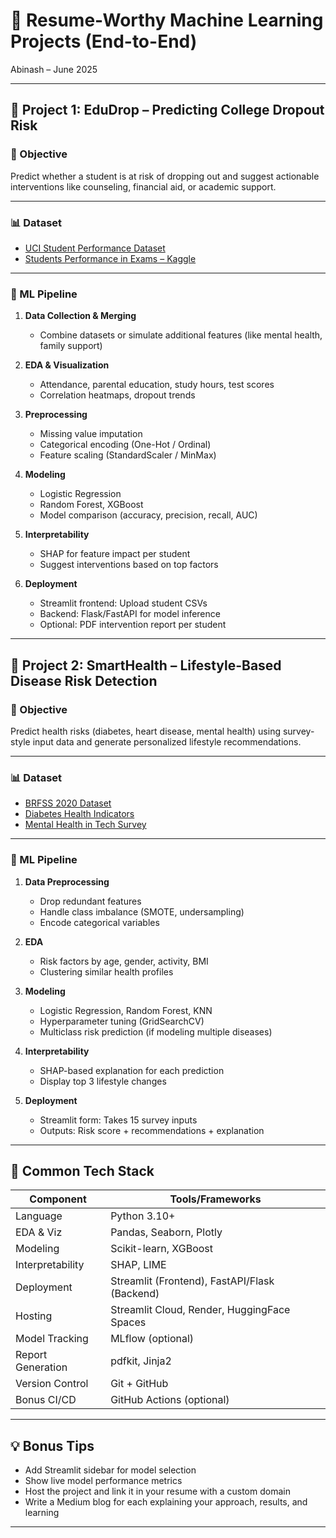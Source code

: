 # 🚀 Resume-Worthy Machine Learning Projects (End-to-End)

Abinash – June 2025

---

## 📌 Project 1: **EduDrop – Predicting College Dropout Risk**

### 🎯 Objective
Predict whether a student is at risk of dropping out and suggest actionable interventions like counseling, financial aid, or academic support.

---

### 📊 Dataset
- [UCI Student Performance Dataset](https://archive.ics.uci.edu/ml/datasets/student+performance)
- [Students Performance in Exams – Kaggle](https://www.kaggle.com/spscientist/students-performance-in-exams)


---

### 🔨 ML Pipeline

1. **Data Collection & Merging**
   - Combine datasets or simulate additional features (like mental health, family support)

2. **EDA & Visualization**
   - Attendance, parental education, study hours, test scores
   - Correlation heatmaps, dropout trends

3. **Preprocessing**
   - Missing value imputation
   - Categorical encoding (One-Hot / Ordinal)
   - Feature scaling (StandardScaler / MinMax)

4. **Modeling**
   - Logistic Regression
   - Random Forest, XGBoost
   - Model comparison (accuracy, precision, recall, AUC)

5. **Interpretability**
   - SHAP for feature impact per student
   - Suggest interventions based on top factors

6. **Deployment**
   - Streamlit frontend: Upload student CSVs
   - Backend: Flask/FastAPI for model inference
   - Optional: PDF intervention report per student

---

## 🏥 Project 2: **SmartHealth – Lifestyle-Based Disease Risk Detection**

### 🎯 Objective
Predict health risks (diabetes, heart disease, mental health) using survey-style input data and generate personalized lifestyle recommendations.

---

### 📊 Dataset
- [BRFSS 2020 Dataset](https://www.kaggle.com/datasets/cdc/behavioral-risk-factor-surveillance-system)
- [Diabetes Health Indicators](https://www.kaggle.com/datasets/alexteboul/diabetes-health-indicators-dataset)
- [Mental Health in Tech Survey](https://www.kaggle.com/osmi/mental-health-in-tech-survey)

---

### 🔨 ML Pipeline

1. **Data Preprocessing**
   - Drop redundant features
   - Handle class imbalance (SMOTE, undersampling)
   - Encode categorical variables

2. **EDA**
   - Risk factors by age, gender, activity, BMI
   - Clustering similar health profiles

3. **Modeling**
   - Logistic Regression, Random Forest, KNN
   - Hyperparameter tuning (GridSearchCV)
   - Multiclass risk prediction (if modeling multiple diseases)

4. **Interpretability**
   - SHAP-based explanation for each prediction
   - Display top 3 lifestyle changes

5. **Deployment**
   - Streamlit form: Takes 15 survey inputs
   - Outputs: Risk score + recommendations + explanation

---

## 🔧 Common Tech Stack

| Component             | Tools/Frameworks                              |
|----------------------|-----------------------------------------------|
| Language             | Python 3.10+                                   |
| EDA & Viz            | Pandas, Seaborn, Plotly                        |
| Modeling             | Scikit-learn, XGBoost                          |
| Interpretability     | SHAP, LIME                                     |
| Deployment           | Streamlit (Frontend), FastAPI/Flask (Backend) |
| Hosting              | Streamlit Cloud, Render, HuggingFace Spaces   |
| Model Tracking       | MLflow (optional)                              |
| Report Generation    | pdfkit, Jinja2                                 |
| Version Control      | Git + GitHub                                   |
| Bonus CI/CD          | GitHub Actions (optional)                      |

---

## 💡 Bonus Tips
- Add Streamlit sidebar for model selection
- Show live model performance metrics
- Host the project and link it in your resume with a custom domain
- Write a Medium blog for each explaining your approach, results, and learning

---
